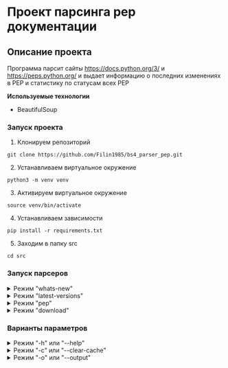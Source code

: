 # Проект парсинга pep документации

## Описание проекта

Программа парсит сайты https://docs.python.org/3/ и https://peps.python.org/ и выдает информацию о последних изменениях в PEP и статистику по статусам всех PEP

**Используемые технологии**

- BeautifulSoup

### Запуск проекта

1. Клонируем репозиторий

```
git clone https://github.com/Filin1985/bs4_parser_pep.git
```

2. Устанавливаем виртуальное окружение

```
python3 -m venv venv
```

3. Активируем виртуальное окружение

```
source venv/bin/activate
```

4. Устанавливаем зависимости

```
pip install -r requirements.txt
```

5. Заходим в папку src

```
cd src
```

### Запуск парсеров

<details>
  <summary>Режим "whats-new"</summary>
  <p>Выводит данные по изменениям в языке Python</p>
  <code>python main.py whats-new [параметры]</code>
</details>

<details>
  <summary>Режим "latest-versions"</summary>
  <p>Выводит список версий Python</p>
  <code>python main.py latest-versions [параметры]</code>
</details>

<details>
  <summary>Режим "pep"</summary>
  <p>Выводит данные по изменениям в языке Python</p>
  <code>python main.py pep [параметры]</code>
</details>

<details>
  <summary>Режим "download"</summary>
  <p>Скачивает документацию Python в zip архиве в папку downloads</p>
  <code>python main.py download [параметры]</code>
</details>

### Варианты параметров

<details>
  <summary>Режим "-h" или "--help"</summary>
  <p>Выводит справочную информацию о возможных командах парсера</p>
  <code>python main.py -h</code>
</details>

<details>
  <summary>Режим "-с" или "--clear-cache"</summary>
  <p>Очищает кэш</p>
  <code>python main.py latest-versions -с</code>
</details>

<details>
  <summary>Режим "-o" или "--output"</summary>
  <p>Задает способы выводы данных. Возможны следующие варианты:</p>
  <p>1. pretty - выводит данные в виде таблице</p>
  <p>2. file - сохраняет файл в формате .csv в папку results/</p>
  <code>python main.py pep -o file</code>
</details>

